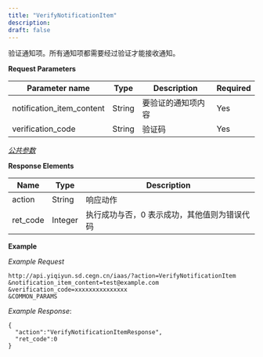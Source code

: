 ```yaml
---
title: "VerifyNotificationItem"
description: 
draft: false
---
```




验证通知项。所有通知项都需要经过验证才能接收通知。

**Request Parameters**

| Parameter name | Type | Description | Required |
| --- | --- | --- | --- |
| notification_item_content | String | 要验证的通知项内容 | Yes |
| verification_code | String | 验证码 | Yes |

[_公共参数_](../../../parameters/)

**Response Elements**

| Name | Type | Description |
| --- | --- | --- |
| action | String | 响应动作 |
| ret_code | Integer | 执行成功与否，0 表示成功，其他值则为错误代码 |

**Example**

_Example Request_

```
http://api.yiqiyun.sd.cegn.cn/iaas/?action=VerifyNotificationItem
&notification_item_content=test@example.com
&verification_code=xxxxxxxxxxxxxxx
&COMMON_PARAMS
```

_Example Response_:

```
{
  "action":"VerifyNotificationItemResponse",
  "ret_code":0
}
```
